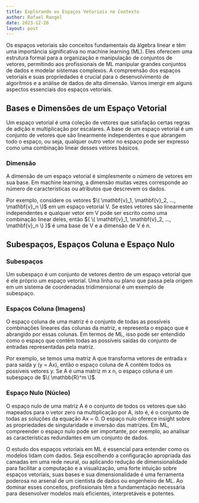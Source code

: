 ```yaml
---
title: Explorando os Espaços Vetoriais no Contexto
author: Rafael Rangel
date: 2023-12-26
layout: post
---
```


Os espaços vetoriais são conceitos fundamentais da álgebra linear e têm uma importância significativa no machine learning (ML). Eles oferecem uma estrutura formal para a organização e manipulação de conjuntos de vetores, permitindo aos profissionais de ML manipular grandes conjuntos de dados e modelar sistemas complexos. A compreensão dos espaços vetoriais e suas propriedades é crucial para o desenvolvimento de algoritmos e a análise de dados de alta dimensão. Vamos imergir em alguns aspectos essenciais dos espaços vetoriais.

## Bases e Dimensões de um Espaço Vetorial

Um espaço vetorial é uma coleção de vetores que satisfação certas regras de adição e multiplicação por escalares. A base de um espaço vetorial é um conjunto de vetores que são linearmente independentes e que abrangem todo o espaço, ou seja, qualquer outro vetor no espaço pode ser expresso como uma combinação linear desses vetores básicos.

### Dimensão

A dimensão de um espaço vetorial é simplesmente o número de vetores em sua base. Em machine learning, a dimensão muitas vezes corresponde ao número de características ou atributos que descrevem os dados.

Por exemplo, considere os vetores $\( \mathbf{v}_1, \mathbf{v}_2, ..., \mathbf{v}_n \)$ em um espaço vetorial V. Se estes vetores são linearmente independentes e qualquer vetor em V pode ser escrito como uma combinação linear deles, então ${ \( \mathbf{v}_1, \mathbf{v}_2, ..., \mathbf{v}_n \) }$ é uma base de V e a dimensão de V é n.

## Subespaços, Espaços Coluna e Espaço Nulo

### Subespaços

Um subespaço é um conjunto de vetores dentro de um espaço vetorial que é ele próprio um espaço vetorial. Uma linha ou plano que passa pela origem em um sistema de coordenadas tridimensional é um exemplo de subespaço.

### Espaços Coluna (Imagens)

O espaço coluna de uma matriz é o conjunto de todas as possíveis combinações lineares das colunas da matriz, e representa o espaço que é abrangido por essas colunas. Em termos de ML, isso pode ser entendido como o espaço que contém todas as possíveis saídas do conjunto de entradas representadas pela matriz.

Por exemplo, se temos uma matriz A que transforma vetores de entrada x para saída y (y = Ax), então o espaço coluna de A contém todos os possíveis vetores y. Se A é uma matriz m x n, o espaço coluna é um subespaço de $\( \mathbb{R}^m \)$.

### Espaço Nulo (Núcleo)

O espaço nulo de uma matriz A é o conjunto de todos os vetores que são mapeados para o vetor zero na multiplicação por A, isto é, é o conjunto de todas as soluções da equação Ax = 0. O espaço nulo oferece insight sobre as propriedades de singularidade e inversão das matrizes. Em ML, compreender o espaço nulo pode ser importante, por exemplo, ao analisar as características redundantes em um conjunto de dados.

O estudo dos espaços vetoriais em ML é essencial para entender como os modelos lidam com dados. Seja escolhendo a configuração apropriada das camadas em uma rede neural, ou aplicando redução de dimensionalidade para facilitar a computação e a visualização, uma forte intuição sobre espaços vetoriais, suas bases e sua dimensionalidade é uma ferramenta poderosa no arsenal de um cientista de dados ou engenheiro de ML. Ao dominar esses conceitos, profissionais têm a fundamentação necessária para desenvolver modelos mais eficientes, interpretáveis e potentes.
